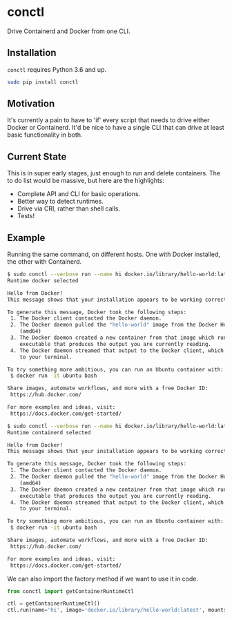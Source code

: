 # conctl

Drive Containerd and Docker from one CLI.

## Installation

`conctl` requires Python 3.6 and up.

```bash
sudo pip install conctl
```

## Motivation

It's currently a pain to have to 'if' every script that needs to drive either
Docker or Containerd.  It'd be nice to have a single CLI that can drive at
least basic functionality in both.

## Current State

This is in super early stages, just enough to run and delete containers. The
to do list would be massive, but here are the highlights:

* Complete API and CLI for basic operations.
* Better way to detect runtimes.
* Drive via CRI, rather than shell calls.
* Tests!

## Example

Running the same command, on different hosts.  One with Docker installed,
the other with Containerd.

```bash
$ sudo conctl --verbose run --name hi docker.io/library/hello-world:latest
Runtime docker selected

Hello from Docker!
This message shows that your installation appears to be working correctly.

To generate this message, Docker took the following steps:
 1. The Docker client contacted the Docker daemon.
 2. The Docker daemon pulled the "hello-world" image from the Docker Hub.
    (amd64)
 3. The Docker daemon created a new container from that image which runs the
    executable that produces the output you are currently reading.
 4. The Docker daemon streamed that output to the Docker client, which sent it
    to your terminal.

To try something more ambitious, you can run an Ubuntu container with:
 $ docker run -it ubuntu bash

Share images, automate workflows, and more with a free Docker ID:
 https://hub.docker.com/

For more examples and ideas, visit:
 https://docs.docker.com/get-started/
```

```bash
$ sudo conctl --verbose run --name hi docker.io/library/hello-world:latest
Runtime containerd selected

Hello from Docker!
This message shows that your installation appears to be working correctly.

To generate this message, Docker took the following steps:
 1. The Docker client contacted the Docker daemon.
 2. The Docker daemon pulled the "hello-world" image from the Docker Hub.
    (amd64)
 3. The Docker daemon created a new container from that image which runs the
    executable that produces the output you are currently reading.
 4. The Docker daemon streamed that output to the Docker client, which sent it
    to your terminal.

To try something more ambitious, you can run an Ubuntu container with:
 $ docker run -it ubuntu bash

Share images, automate workflows, and more with a free Docker ID:
 https://hub.docker.com/

For more examples and ideas, visit:
 https://docs.docker.com/get-started/
```

We can also import the factory method if we want to use it in code.

```python
from conctl import getContainerRuntimeCtl

ctl = getContainerRuntimeCtl()
ctl.run(name='hi', image='docker.io/library/hello-world:latest', mounts={}, environment={})
```
